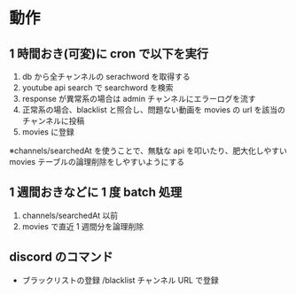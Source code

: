 # 動作

## 1 時間おき(可変)に cron で以下を実行

1. db から全チャンネルの serachword を取得する
2. youtube api search で searchword を検索
3. response が異常系の場合は admin チャンネルにエラーログを流す
4. 正常系の場合、blacklist と照合し、問題ない動画を movies の url を該当のチャンネルに投稿
5. movies に登録

※channels/searchedAt を使うことで、無駄な api を叩いたり、肥大化しやすい movies テーブルの論理削除をしやすいようにする

## 1 週間おきなどに 1 度 batch 処理

1. channels/searchedAt 以前
2. movies で直近 1 週間分を論理削除

## discord のコマンド

- ブラックリストの登録 /blacklist チャンネル URL で登録

